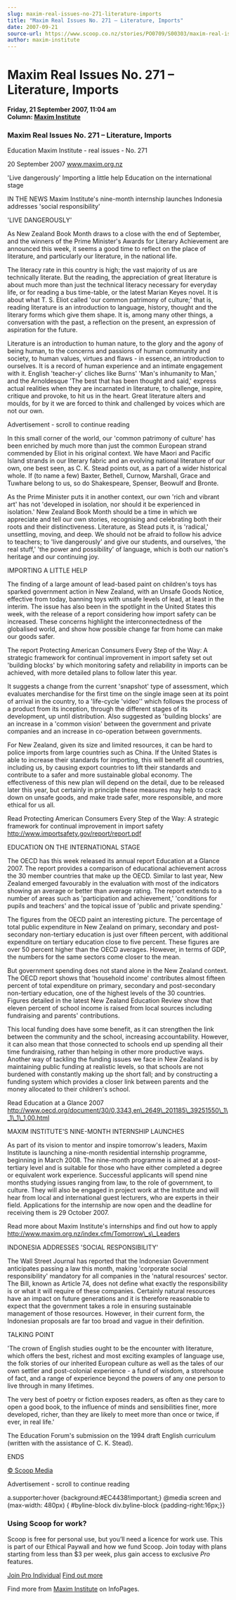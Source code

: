 ```yaml
---
slug: maxim-real-issues-no-271-literature-imports
title: "Maxim Real Issues No. 271 – Literature, Imports"
date: 2007-09-21
source-url: https://www.scoop.co.nz/stories/PO0709/S00303/maxim-real-issues-no-271-literature-imports.htm
author: maxim-institute
---
```

Maxim Real Issues No. 271 – Literature, Imports
===============================================

**Friday, 21 September 2007, 11:04 am**  
**Column: [Maxim Institute](https://info.scoop.co.nz/Maxim_Institute)**

### Maxim Real Issues No. 271 – Literature, Imports

Education Maxim Institute - real issues - No. 271

20 September 2007 www.maxim.org.nz

'Live dangerously' Importing a little help Education on the international stage

IN THE NEWS Maxim Institute's nine-month internship launches Indonesia addresses 'social responsibility'

'LIVE DANGEROUSLY'

As New Zealand Book Month draws to a close with the end of September, and the winners of the Prime Minister's Awards for Literary Achievement are announced this week, it seems a good time to reflect on the place of literature, and particularly our literature, in the national life.

The literacy rate in this country is high; the vast majority of us are technically literate. But the reading, the appreciation of great literature is about much more than just the technical literacy necessary for everyday life, or for reading a bus time-table, or the latest Marian Keyes novel. It is about what T. S. Eliot called 'our common patrimony of culture;' that is, reading literature is an introduction to language, history, thought and the literary forms which give them shape. It is, among many other things, a conversation with the past, a reflection on the present, an expression of aspiration for the future.

Literature is an introduction to human nature, to the glory and the agony of being human, to the concerns and passions of human community and society, to human values, virtues and flaws - in essence, an introduction to ourselves. It is a record of human experience and an intimate engagement with it. English 'teacher-y' cliches like Burns' 'Man's inhumanity to Man,' and the Arnoldesque 'The best that has been thought and said,' express actual realities when they are incarnated in literature, to challenge, inspire, critique and provoke, to hit us in the heart. Great literature alters and moulds, for by it we are forced to think and challenged by voices which are not our own.

Advertisement - scroll to continue reading





In this small corner of the world, our 'common patrimony of culture' has been enriched by much more than just the common European strand commended by Eliot in his original context. We have Maori and Pacific Island strands in our literary fabric and an evolving national literature of our own, one best seen, as C. K. Stead points out, as a part of a wider historical whole. If (to name a few) Baxter, Bethell, Curnow, Marshall, Grace and Tuwhare belong to us, so do Shakespeare, Spenser, Beowulf and Bronte.

As the Prime Minister puts it in another context, our own 'rich and vibrant art' has not 'developed in isolation, nor should it be experienced in isolation.' New Zealand Book Month should be a time in which we appreciate and tell our own stories, recognising and celebrating both their roots and their distinctiveness. Literature, as Stead puts it, is 'radical,' unsettling, moving, and deep. We should not be afraid to follow his advice to teachers; to 'live dangerously' and give our students, and ourselves, 'the real stuff,' 'the power and possibility' of language, which is both our nation's heritage and our continuing joy.

IMPORTING A LITTLE HELP

The finding of a large amount of lead-based paint on children's toys has sparked government action in New Zealand, with an Unsafe Goods Notice, effective from today, banning toys with unsafe levels of lead, at least in the interim. The issue has also been in the spotlight in the United States this week, with the release of a report considering how import safety can be increased. These concerns highlight the interconnectedness of the globalised world, and show how possible change far from home can make our goods safer.

The report Protecting American Consumers Every Step of the Way: A strategic framework for continual improvement in import safety set out 'building blocks' by which monitoring safety and reliability in imports can be achieved, with more detailed plans to follow later this year.

It suggests a change from the current 'snapshot' type of assessment, which evaluates merchandise for the first time on the single image seen at its point of arrival in the country, to a 'life-cycle 'video'' which follows the process of a product from its inception, through the different stages of its development, up until distribution. Also suggested as 'building blocks' are an increase in a 'common vision' between the government and private companies and an increase in co-operation between governments.

For New Zealand, given its size and limited resources, it can be hard to police imports from large countries such as China. If the United States is able to increase their standards for importing, this will benefit all countries, including us, by causing export countries to lift their standards and contribute to a safer and more sustainable global economy. The effectiveness of this new plan will depend on the detail, due to be released later this year, but certainly in principle these measures may help to crack down on unsafe goods, and make trade safer, more responsible, and more ethical for us all.

Read Protecting American Consumers Every Step of the Way: A strategic framework for continual improvement in import safety http://www.importsafety.gov/report/report.pdf

EDUCATION ON THE INTERNATIONAL STAGE

The OECD has this week released its annual report Education at a Glance 2007. The report provides a comparison of educational achievement across the 30 member countries that make up the OECD. Similar to last year, New Zealand emerged favourably in the evaluation with most of the indicators showing an average or better than average rating. The report extends to a number of areas such as 'participation and achievement,' 'conditions for pupils and teachers' and the topical issue of 'public and private spending.'

The figures from the OECD paint an interesting picture. The percentage of total public expenditure in New Zealand on primary, secondary and post-secondary non-tertiary education is just over fifteen percent, with additional expenditure on tertiary education close to five percent. These figures are over 50 percent higher than the OECD averages. However, in terms of GDP, the numbers for the same sectors come closer to the mean.

But government spending does not stand alone in the New Zealand context. The OECD report shows that 'household income' contributes almost fifteen percent of total expenditure on primary, secondary and post-secondary non-tertiary education, one of the highest levels of the 30 countries. Figures detailed in the latest New Zealand Education Review show that eleven percent of school income is raised from local sources including fundraising and parents' contributions.

This local funding does have some benefit, as it can strengthen the link between the community and the school, increasing accountability. However, it can also mean that those connected to schools end up spending all their time fundraising, rather than helping in other more productive ways. Another way of tackling the funding issues we face in New Zealand is by maintaining public funding at realistic levels, so that schools are not burdened with constantly making up the short fall; and by constructing a funding system which provides a closer link between parents and the money allocated to their children's school.

Read Education at a Glance 2007 http://www.oecd.org/document/30/0,3343,en\_2649\_201185\_39251550\_1\_1\_1\_1,00.html

MAXIM INSTITUTE'S NINE-MONTH INTERNSHIP LAUNCHES

As part of its vision to mentor and inspire tomorrow's leaders, Maxim Institute is launching a nine-month residential internship programme, beginning in March 2008. The nine-month programme is aimed at a post-tertiary level and is suitable for those who have either completed a degree or equivalent work experience. Successful applicants will spend nine months studying issues ranging from law, to the role of government, to culture. They will also be engaged in project work at the Institute and will hear from local and international guest lecturers, who are experts in their field. Applications for the internship are now open and the deadline for receiving them is 29 October 2007.

Read more about Maxim Institute's internships and find out how to apply http://www.maxim.org.nz/index.cfm/Tomorrow\_s\_Leaders

INDONESIA ADDRESSES 'SOCIAL RESPONSIBILITY'

The Wall Street Journal has reported that the Indonesian Government anticipates passing a law this month, making 'corporate social responsibility' mandatory for all companies in the 'natural resources' sector. The Bill, known as Article 74, does not define what exactly the responsibility is or what it will require of these companies. Certainly natural resources have an impact on future generations and it is therefore reasonable to expect that the government takes a role in ensuring sustainable management of those resources. However, in their current form, the Indonesian proposals are far too broad and vague in their definition.

TALKING POINT

'The crown of English studies ought to be the encounter with literature, which offers the best, richest and most exciting examples of language use, the folk stories of our inherited European culture as well as the tales of our own settler and post-colonial experience - a fund of wisdom, a storehouse of fact, and a range of experience beyond the powers of any one person to live through in many lifetimes.

The very best of poetry or fiction exposes readers, as often as they care to open a good book, to the influence of minds and sensibilities finer, more developed, richer, than they are likely to meet more than once or twice, if ever, in real life.'

The Education Forum's submission on the 1994 draft English curriculum (written with the assistance of C. K. Stead).

ENDS

[© Scoop Media](http://www.scoop.co.nz/about/terms.html)  

Advertisement - scroll to continue reading



a.supporter:hover {background:#EC4438!important;} @media screen and (max-width: 480px) { #byline-block div.byline-block {padding-right:16px;}}

### Using Scoop for work?

Scoop is free for personal use, but you’ll need a licence for work use. This is part of our Ethical Paywall and how we fund Scoop. Join today with plans starting from less than $3 per week, plus gain access to exclusive _Pro_ features.  
  
[Join Pro Individual](https://pro.scoop.co.nz/Individual/?from=ProIn24) [Find out more](https://pro.scoop.co.nz/using-scoop-for-work/?from=ProIn24)

Find more from [Maxim Institute](https://info.scoop.co.nz/Maxim_Institute) on InfoPages.